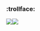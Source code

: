 ### :trollface:

![](https://github-readme-stats.vercel.app/api/?username=win98se&count_private=true&show_icons=true&include_all_commits=true&border_radius=0&theme=dark#gh-dark-mode-only)![](https://github-readme-stats.vercel.app/api/?username=win98se&count_private=true&show_icons=true&include_all_commits=true&border_radius=0#gh-light-mode-only)
